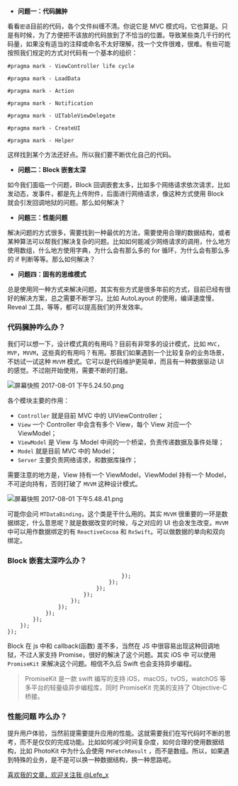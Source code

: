 - **问题一：代码臃肿**

看看`密语`目前的代码，各个文件纠缠不清。你说它是 MVC 模式吗，它也算是。只是有时候，为了方便把不该放的代码放到了不恰当的位置。导致某些类几千行的代码量，如果没有适当的注释或命名不太好理解，找一个文件很难，很难。有些可能按照我们规定的方式对代码有一个基本的组织：

```
#pragma mark - ViewController life cycle

#pragma mark - LoadData

#pragma mark - Action

#pragma mark - Notification

#pragma mark - UITableViewDelegate

#pragma mark - CreateUI

#pragma mark - Helper
```
这样找到某个方法还好点。所以我们要不断优化自己的代码。

- **问题二：Block 嵌套太深**

如今我们面临一个问题，Block 回调嵌套太多，比如多个网络请求依次请求，比如发动态，发事件，都是先上传附件，后面进行网络请求，像这种方式使用 Block 就会引发回调地狱的问题。那么如何解决？

- **问题三：性能问题**

解决问题的方式很多，需要找到一种最优的方法，需要使用合理的数据结构，或者某种算法可以帮我们解决复杂的问题。比如如何能减少网络请求的调用，什么地方使用数组，什么地方使用字典，为什么会有那么多的 for 循环，为什么会有那么多的 if 判断等等。那么如何解决？

- **问题四：固有的思维模式**

总是使用同一种方式来解决问题，其实有些方式是很多年前的方式，目前已经有很好的解决方案，总之需要不断学习。比如 AutoLayout 的使用，编译速度慢，Reveal 工具，等等，都可以提高我们的开发效率。

### 代码臃肿咋么办？

我们可以想一下，设计模式真的有用吗？目前有非常多的设计模式，比如 `MVC`，`MVP`，`MVVM`，这些真的有用吗？有用。那我们如果遇到一个比较复杂的业务场景，不妨试一试这种 `MVVM` 模式。它可以是代码维护更简单，而且有一种数据驱动 UI 的感觉。不过刚开始使用，需要不断的打磨。


![屏幕快照 2017-08-01 下午5.24.50.png](http://upload-images.jianshu.io/upload_images/1664496-be0cebe7b77c1e38.png?imageMogr2/auto-orient/strip%7CimageView2/2/w/1240)

各个模块主要的作用：

- `Controller` 就是目前 MVC 中的 UIViewController；
- `View` 一个 Controller 中会含有多个 View，每个 View 对应一个 ViewModel；
- `ViewModel` 是 View 与 Model 中间的一个桥梁，负责传递数据及事件处理；
- `Model` 就是目前 MVC 中的 Model；
- `Server` 主要负责网络请求，和数据库操作；

需要注意的地方是，View 持有一个 ViewModel，ViewModel 持有一个 Model，不可逆向持有，否则打破了 `MVVM` 这种设计模式。


![屏幕快照 2017-08-01 下午5.48.41.png](http://upload-images.jianshu.io/upload_images/1664496-54e3d39a95457229.png?imageMogr2/auto-orient/strip%7CimageView2/2/w/1240)

可能你会问 `MTDataBinding`，这个类是干什么用的。其实 `MVVM` 很重要的一环是数据绑定，什么意思呢？就是数据改变的时候，与之对应的 UI 也会发生改变。`MVVM` 中可以用作数据绑定的有 `ReactiveCocoa` 和 `RxSwift`。可以做数据的单向和双向绑定。

### Block 嵌套太深咋么办？

```
                                    });
                                });
                            });
                        });
                    });
                });
            });
        });
    });
});
```

Block 在 js 中和 callback(函数) 差不多，当然在 JS 中很容易出现这种回调地狱，不过人家支持 Promise，很好的解决了这个问题。其实 iOS 中 可以使用`PromiseKit` 来解决这个问题。相信不久后 Swift 也会支持异步编程。

> PromiseKit 是一款 swift 编写的支持 iOS，macOS，tvOS，watchOS 等多平台的轻量级异步编程库，同时 PromiseKit 完美的支持了 Objective-C 桥接。

### 性能问题 咋么办？

提升用户体验，当然前提需要提升应用的性能。这就需要我们在写代码时不断的思考，而不是仅仅的完成功能。比如如何减少时间复杂度，如何合理的使用数据结构，比如 PhotoKit 中为什么会使用 `PHFetchResult` ，而不是数组。所以，如果遇到特殊的业务，是不是可以换一种数据结构，换一种思路呢。


[喜欢我的文章，欢迎关注我 @Lefe_x](http://www.weibo.com/5953150140/profile?rightmod=1&wvr=6&mod=personnumber&is_all=1)
